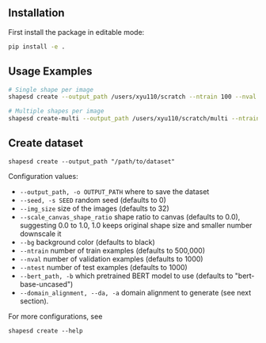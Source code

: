 ## Installation
First install the package in editable mode:
```bash
pip install -e .
```

## Usage Examples
```bash
# Single shape per image
shapesd create --output_path /users/xyu110/scratch --ntrain 100 --nval 20 --ntest 20 --img_size 64 --scale_canvas_shape_ratio 1.0 --bg black

# Multiple shapes per image
shapesd create-multi --output_path /users/xyu110/scratch/multi --ntrain 10 --nval 5 --ntest 5 --spc 10 --img_size 224 --scale_canvas_shape_ratio 0.3
```

## Create dataset
```
shapesd create --output_path "/path/to/dataset"
```
Configuration values:
- `--output_path, -o OUTPUT_PATH` where to save the dataset
- `--seed, -s SEED` random seed (defaults to 0)
- `--img_size` size of the images (defaults to 32)
- `--scale_canvas_shape_ratio` shape ratio to canvas (defaults to 0.0), suggesting 0.0 to 1.0, 1.0 keeps original shape size and smaller number downscale it
- `--bg` background color (defaults to black)
- `--ntrain` number of train examples (defaults to 500,000)
- `--nval` number of validation examples (defaults to 1000)
- `--ntest` number of test examples (defaults to 1000)
- `--bert_path, -b` which pretrained BERT model to use (defaults to "bert-base-uncased")
- `--domain_alignment, --da, -a` domain alignment to generate (see next section).

For more configurations, see
```
shapesd create --help
```